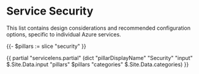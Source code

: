 # Service Security

This list contains design considerations and recommended configuration options, specific to individual Azure services.

{{- $pillars := slice "security" }}

{{ partial "servicelens.partial" (dict "pillarDisplayName" "Security" "input" $.Site.Data.input "pillars" $pillars "categories" $.Site.Data.categories) }}